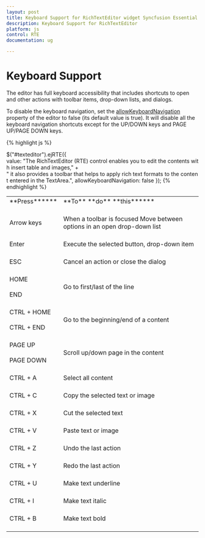```yaml
---
layout: post
title: Keyboard Support for RichTextEditor widget Syncfusion Essential JS
description: Keyboard Support for RichTextEditor
platform: js
control: RTE
documentation: ug

---
```

# Keyboard Support

The editor has full keyboard accessibility that includes shortcuts to open and other actions with toolbar items, drop-down lists, and dialogs. 

<table>
<tr>
<td>
**Press******<br/><br/></td><td>
**To** **do** **this******<br/><br/></td></tr>
<tr>
<td>
Arrow keys<br/><br/></td><td>
When a toolbar is focused  Move between options in an open drop-down list<br/><br/></td></tr>
<tr>
<td>
Enter<br/><br/></td><td>
Execute the selected button, drop-down item<br/><br/></td></tr>
<tr>
<td>
ESC<br/><br/></td><td>
Cancel an action or close the dialog<br/><br/></td></tr>
<tr>
<td>
HOME <br/><br/>END<br/><br/></td><td>
Go to first/last of the line<br/><br/></td></tr>
<tr>
<td>
CTRL + HOME <br/><br/>CTRL + END<br/><br/></td><td>
Go to the beginning/end of a content<br/><br/></td></tr>
<tr>
<td>
PAGE UP <br/><br/>PAGE DOWN<br/><br/></td><td>
Scroll up/down page in the content<br/><br/></td></tr>
<tr>
<td>
CTRL + A<br/><br/></td><td>
Select all content<br/><br/></td></tr>
<tr>
<td>
CTRL + C<br/><br/></td><td>
Copy the selected text or image<br/><br/></td></tr>
<tr>
<td>
CTRL + X<br/><br/></td><td>
Cut the selected text<br/><br/></td></tr>
<tr>
<td>
CTRL + V<br/><br/></td><td>
Paste text or image<br/><br/></td></tr>
<tr>
<td>
CTRL + Z<br/><br/></td><td>
Undo the last action<br/><br/></td></tr>
<tr>
<td>
CTRL + Y<br/><br/></td><td>
Redo the last action<br/><br/></td></tr>
<tr>
<td>
CTRL + U<br/><br/></td><td>
Make text underline<br/><br/></td></tr>
<tr>
<td>
CTRL  + I<br/><br/></td><td>
Make text italic<br/><br/></td></tr>
<tr>
<td>
CTRL + B<br/><br/></td><td>
Make text bold<br/><br/></td></tr>

To disable the keyboard navigation, set the [allowKeyboardNavigation](http://help.syncfusion.com/js/api/ejrte#members:allowkeyboardnavigation) property of the editor to false (its default value is true). It will disable all the keyboard navigation shortcuts except for the UP/DOWN keys and PAGE UP/PAGE DOWN keys.

{% highlight js %}

$("#texteditor").ejRTE({
value: "The RichTextEditor (RTE) control enables you to edit the contents with insert table and images," +
" it also provides a toolbar that helps to apply rich text formats to the content entered in the TextArea.",
allowKeyboardNavigation: false
});
{% endhighlight %}

